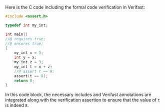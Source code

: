 Here is the C code including the formal code verification in Verifast:

```c
#include <assert.h>

typedef int my_int;

int main()
//@ requires true;
//@ ensures true;
{
    my_int x = 5;
    int y = x;
    my_int z = 3;
    my_int t = x + z;
    //@ assert t == 8;
    assert(t == 8);
    return 0;
}
```

In this code block, the necessary includes and Verifast annotations are integrated along with the verification assertion to ensure that the value of `t` is indeed `8`.
